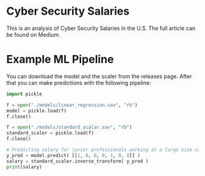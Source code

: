 # Cyber Security Salaries

This is an analysis of Cyber Security Salaries in the U.S. The full article can be found on Medium.

# Example ML Pipeline

You can download the model and the scaler from the releases page. After that you can make predictions with the following pipeline:

```python
import pickle

f = open("./models/linear_regression.sav", "rb")
model = pickle.load(f)
f.close()

f = open("./models/standard_scalar.sav", "rb")
standard_scaler = pickle.load(f)
f.close()

# Predicting salary for junior professionals working at a large size company
y_pred = model.predict( [[1, 0, 0, 0, 1, 0, 0]] )
salary = standard_scaler.inverse_transform( y_pred )
print(salary)
```
